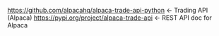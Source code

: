https://github.com/alpacahq/alpaca-trade-api-python <- Trading API (Alpaca)
https://pypi.org/project/alpaca-trade-api <- REST API doc for Alpaca
